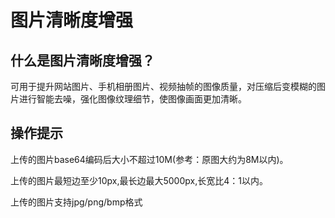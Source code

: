 # 图片清晰度增强

## 什么是图片清晰度增强？

可用于提升网站图片、手机相册图片、视频抽帧的图像质量，对压缩后变模糊的图片进行智能去噪，强化图像纹理细节，使图像画面更加清晰。

## 操作提示

上传的图片base64编码后大小不超过10M(参考：原图大约为8M以内)。

上传的图片最短边至少10px,最长边最大5000px,长宽比4：1以内。

上传的图片支持jpg/png/bmp格式